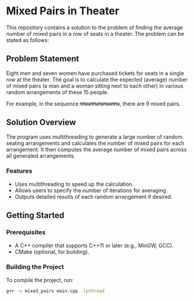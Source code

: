 # Mixed Pairs in Theater

This repository contains a solution to the problem of finding the average number of mixed pairs in a row of seats in a theater. The problem can be stated as follows:

## Problem Statement
Eight men and seven women have purchased tickets for seats in a single row at the theater. The goal is to calculate the expected (average) number of mixed pairs (a man and a woman sitting next to each other) in various random arrangements of these 15 people.

For example, in the sequence `MMWWMMWMWMWWMMW`, there are 9 mixed pairs.

## Solution Overview
The program uses multithreading to generate a large number of random seating arrangements and calculates the number of mixed pairs for each arrangement. It then computes the average number of mixed pairs across all generated arrangements.

### Features
- Uses multithreading to speed up the calculation.
- Allows users to specify the number of iterations for averaging.
- Outputs detailed results of each random arrangement if desired.

## Getting Started

### Prerequisites
- A C++ compiler that supports C++11 or later (e.g., MinGW, GCC).
- CMake (optional, for building).

### Building the Project
To compile the project, run:
```bash
g++ -o mixed_pairs main.cpp -lpthread
